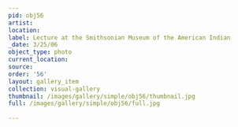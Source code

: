 ```yaml
---
pid: obj56
artist: 
location: 
label: Lecture at the Smithsonian Museum of the American Indian
_date: 3/25/06
object_type: photo
current_location: 
source: 
order: '56'
layout: gallery_item
collection: visual-gallery
thumbnail: /images/gallery/simple/obj56/thumbnail.jpg
full: /images/gallery/simple/obj56/full.jpg
 
---
```

